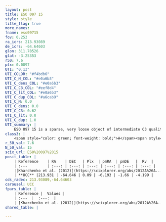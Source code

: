 ```yaml
---
layout: post
title: ESO 097 15
style: style
title_flag: true
more_names: 
fname: eso09715
fov: 0.253
ra_icrs: 213.93089
de_icrs: -64.64603
glon: 311.78526
glat: -3.25353
r50: 7.6
plx: 0.0897
UTI: "0.13"
UTI_COLOR: "#f4bdb6"
UTI_C_N_COL: "#e0a6b3"
UTI_C_dens_COL: "#e0a6b3"
UTI_C_C3_COL: "#eef8d4"
UTI_C_lit_COL: "#e0a6b3"
UTI_C_dup_COL: "#a6cab9"
UTI_C_N: 0.0
UTI_C_dens: 0.0
UTI_C_C3: 0.62
UTI_C_lit: 0.0
UTI_C_dup: 1.0
UTI_summary: |
    ESO 097 15 is a sparse, very loose object of intermediate C3 quality. It is rarely studied in the literature, with no articles listed in the last 13 years.<br><br><span style="color: #99180f; font-weight: bold;">Warning: </span>contains less than 25 stars with <i>P>0.5</i> estimated.
class3: |
    <span style="color: green; font-weight: bold;">A</span><span style="color: red; font-weight: bold;">C</span>
r_50_val: 7.6
N_50_val: 15
scix_url: ESO%20097%2015
posit_table: |
    | Reference    | RA    | DEC   | Plx  | pmRA  | pmDE   |  Rv  |
    | :---         | :---: | :---: | :---: | :---: | :---: | :---: |
    |[Kharchenko et al. (2012)](https://scixplorer.org/abs/2012A%26A...543A.156K) | 213.855 | -64.63 | -- | -12.97 | 1.25 | -- |
    | **UCC** |213.931 | -64.646 | 0.09 | -6.193 | -1.66 | -4.199 | 
cds_radec: 213.93089,-64.64603
carousel: UCC
fpars_table: |
    | Reference |  Values |
    | :---  |  :---:  |
    | [Kharchenko et al. (2012)](https://scixplorer.org/abs/2012A%26A...543A.156K) | `e_bv=0.854, distance=3274, log_age=8.25` |
shared_table: |
    
---
```

